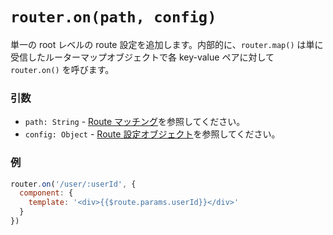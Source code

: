 # `router.on(path, config)`

単一の root レベルの route 設定を追加します。内部的に、`router.map()` は単に 受信したルーターマップオブジェクトで各 key-value ペアに対して `router.on()` を呼びます。

### 引数

- `path: String` - [Route マッチング](../route.md#route-matching)を参照してください。
- `config: Object` - [Route 設定オブジェクト](map.md#route-config-object)を参照してください。

### 例

``` js
router.on('/user/:userId', {
  component: {
    template: '<div>{{$route.params.userId}}</div>'
  }
})
```
